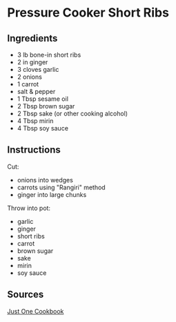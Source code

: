 # Pressure Cooker Short Ribs

## Ingredients

- 3 lb bone-in short ribs
- 2 in ginger
- 3 cloves garlic
- 2 onions
- 1 carrot
- salt & pepper
- 1 Tbsp sesame oil
- 2 Tbsp brown sugar
- 2 Tbsp sake (or other cooking alcohol)
- 4 Tbsp mirin
- 4 Tbsp soy sauce

## Instructions

Cut:

- onions into wedges
- carrots using "Rangiri" method
- ginger into large chunks

Throw into pot:

- garlic
- ginger
- short ribs
- carrot
- brown sugar
- sake
- mirin
- soy sauce

## Sources

[Just One Cookbook](http://www.justonecookbook.com/pressure-cooker-short-ribs/)
